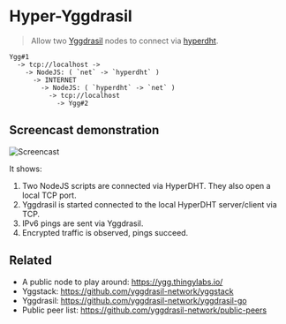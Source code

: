 # Hyper-Yggdrasil

> Allow two [Yggdrasil](https://yggdrasil-network.github.io/) nodes to connect via [hyperdht](https://github.com/holepunchto/hyperdht).

```
Ygg#1
  -> tcp://localhost ->
    -> NodeJS: ( `net` -> `hyperdht` )
      -> INTERNET
        -> NodeJS: ( `hyperdht` -> `net` )
          -> tcp://localhost
            -> Ygg#2
```

## Screencast demonstration

![Screencast](screencast.gif)

It shows:

1. Two NodeJS scripts are connected via HyperDHT. They also open a local TCP port.
2. Yggdrasil is started connected to the local HyperDHT server/client via TCP.
3. IPv6 pings are sent via Yggdrasil.
4. Encrypted traffic is observed, pings succeed.

## Related

- A public node to play around: https://ygg.thingylabs.io/
- Yggstack: https://github.com/yggdrasil-network/yggstack
- Yggdrasil: https://github.com/yggdrasil-network/yggdrasil-go
- Public peer list: https://github.com/yggdrasil-network/public-peers
